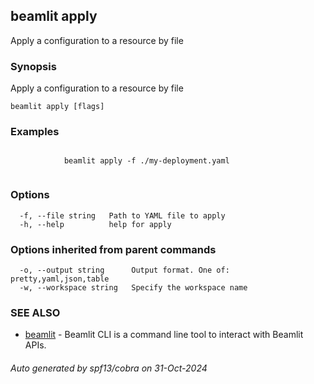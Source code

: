 ## beamlit apply

Apply a configuration to a resource by file

### Synopsis

Apply a configuration to a resource by file

```
beamlit apply [flags]
```

### Examples

```

			beamlit apply -f ./my-deployment.yaml
		
```

### Options

```
  -f, --file string   Path to YAML file to apply
  -h, --help          help for apply
```

### Options inherited from parent commands

```
  -o, --output string      Output format. One of: pretty,yaml,json,table
  -w, --workspace string   Specify the workspace name
```

### SEE ALSO

* [beamlit](beamlit.md)	 - Beamlit CLI is a command line tool to interact with Beamlit APIs.

###### Auto generated by spf13/cobra on 31-Oct-2024
